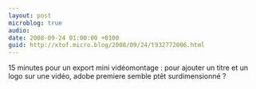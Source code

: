 ```yaml
---
layout: post
microblog: true
audio: 
date: 2008-09-24 01:00:00 +0100
guid: http://xtof.micro.blog/2008/09/24/t932772006.html
---
```

15 minutes pour un export mini vidéomontage : pour ajouter un titre et un logo sur une vidéo, adobe premiere semble ptêt surdimensionné ?
